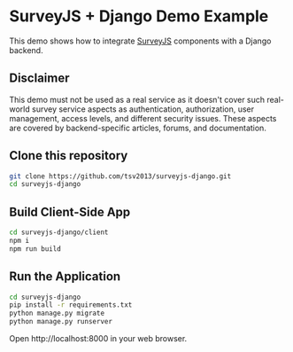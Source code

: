 # SurveyJS + Django Demo Example

This demo shows how to integrate [SurveyJS](https://surveyjs.io/) components with a Django backend.

## Disclaimer

This demo must not be used as a real service as it doesn't cover such real-world survey service aspects as authentication, authorization, user management, access levels, and different security issues. These aspects are covered by backend-specific articles, forums, and documentation.

## Clone this repository

```bash
git clone https://github.com/tsv2013/surveyjs-django.git
cd surveyjs-django
```

## Build Client-Side App

```bash
cd surveyjs-django/client
npm i
npm run build
```

## Run the Application

```bash
cd surveyjs-django
pip install -r requirements.txt
python manage.py migrate  
python manage.py runserver
```

Open http://localhost:8000 in your web browser.
